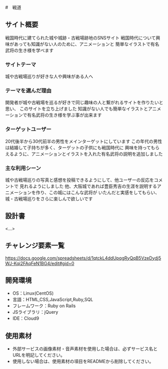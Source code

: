 #　戦道

## サイト概要 
戦国時代に建てられた城や城跡・古戦場跡地のSNSサイト
戦国時代について興味があっても知識がない人のために、アニメーションと
簡単なイラストで有名武将の生き様を学べます

### サイトテーマ
城や古戦場巡りが好きな人や興味がある人へ

### テーマを選んだ理由
開発者が城や古戦場を巡るが好きで同じ趣味の人と繋がれるサイトを作りたいと思い、
このサイトを立ち上げました
知識がない人でも簡単なイラストとアニメーションで有名武将の生き様を学ぶ事が出来ます

### ターゲットユーザー
20代後半から30代前半の男性をメインターゲットにしています
この年代の男性は結婚して子持ちが多く、ターゲットの子供にも戦国時代に
興味を持ってもらえるように、アニメーションとイラストを入れた有名武将の説明を追加しました

### 主な利用シーン
城や古戦場巡りの写真と感想を投稿できるようにして、他ユーザーの反応をコメントで
見れるようにしました
他、大阪城であれば豊臣秀吉の生涯を説明するアニメーションを作り、この城にはこんな武将が
いたんだと実感をしてもらい、城・古戦場巡りをさらに楽しんで欲しいです

## 設計書
<...>

## チャレンジ要素一覧
https://docs.google.com/spreadsheets/d/1qtckL4ddUpqgRyQqB5VzeDydj5WJ-Kqi2FAqFeN1BG4/edit#gid=0

## 開発環境
- OS：Linux(CentOS)
- 言語：HTML,CSS,JavaScript,Ruby,SQL
- フレームワーク：Ruby on Rails
- JSライブラリ：jQuery
- IDE：Cloud9

## 使用素材
- 外部サービスの画像素材・音声素材を使用した場合は、必ずサービス名とURLを明記してください。
- 使用しない場合は、使用素材の項目をREADMEから削除してください。